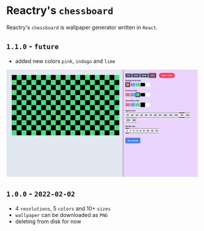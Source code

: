 
# Reactry's `chessboard`
Reactry's `chessboard` is wallpaper generator written in `React`.

## `1.1.0` - `future`
* added new colors `pink`, `indogo` and `lime`

<img src="https://raw.githubusercontent.com/reactry/chessboard/master/img/1.0.0.png">

## `1.0.0` - `2022-02-02`
* 4 `resolutions`, 5 `colors` and 10+ `sizes`
* `wallpaper` can be downloaded as `PNG`
* deleting from disk for now


